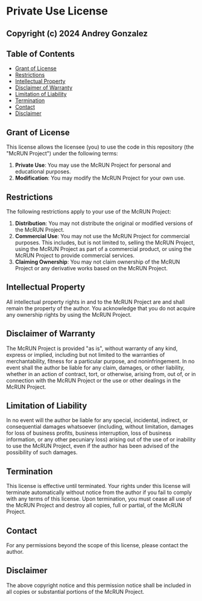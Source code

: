# Private Use License

## Copyright (c) 2024 Andrey Gonzalez

## Table of Contents

- [Grant of License](#grant-of-license)
- [Restrictions](#restrictions)
- [Intellectual Property](#intellectual-property)
- [Disclaimer of Warranty](#disclaimer-of-warranty)
- [Limitation of Liability](#limitation-of-liability)
- [Termination](#termination)
- [Contact](#contact)
- [Disclaimer](#disclaimer)

## Grant of License

This license allows the licensee (you) to use the code in this repository (the "McRUN Project") under the following terms:

1. **Private Use**: You may use the McRUN Project for personal and educational purposes.
2. **Modification**: You may modify the McRUN Project for your own use.

## Restrictions

The following restrictions apply to your use of the McRUN Project:

1. **Distribution**: You may not distribute the original or modified versions of the McRUN Project.
2. **Commercial Use**: You may not use the McRUN Project for commercial purposes. This includes, but is not limited to, selling the McRUN Project, using the McRUN Project as part of a commercial product, or using the McRUN Project to provide commercial services.
3. **Claiming Ownership**: You may not claim ownership of the McRUN Project or any derivative works based on the McRUN Project.

## Intellectual Property

All intellectual property rights in and to the McRUN Project are and shall remain the property of the author. You acknowledge that you do not acquire any ownership rights by using the McRUN Project.

## Disclaimer of Warranty

The McRUN Project is provided "as is", without warranty of any kind, express or implied, including but not limited to the warranties of merchantability, fitness for a particular purpose, and noninfringement. In no event shall the author be liable for any claim, damages, or other liability, whether in an action of contract, tort, or otherwise, arising from, out of, or in connection with the McRUN Project or the use or other dealings in the McRUN Project.

## Limitation of Liability

In no event will the author be liable for any special, incidental, indirect, or consequential damages whatsoever (including, without limitation, damages for loss of business profits, business interruption, loss of business information, or any other pecuniary loss) arising out of the use of or inability to use the McRUN Project, even if the author has been advised of the possibility of such damages.

## Termination

This license is effective until terminated. Your rights under this license will terminate automatically without notice from the author if you fail to comply with any terms of this license. Upon termination, you must cease all use of the McRUN Project and destroy all copies, full or partial, of the McRUN Project.

## Contact

For any permissions beyond the scope of this license, please contact the author.

## Disclaimer

The above copyright notice and this permission notice shall be included in all
copies or substantial portions of the McRUN Project.